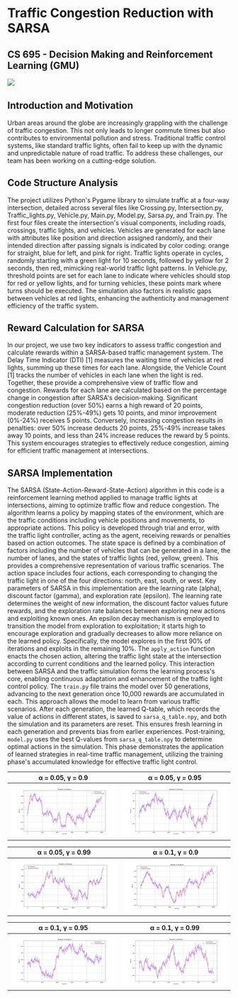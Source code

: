 # Traffic Congestion Reduction with SARSA

## CS 695 - Decision Making and Reinforcement Learning (GMU)

![](demo.gif)

## Introduction and Motivation

Urban areas around the globe are increasingly grappling with the challenge of traffic
congestion. This not only leads to longer commute times but also contributes to
environmental pollution and stress. Traditional traffic control systems, like standard
traffic lights, often fail to keep up with the dynamic and unpredictable nature of road
traffic. To address these challenges, our team has been working on a cutting-edge
solution.

## Code Structure Analysis

The project utilizes Python's Pygame library to simulate traffic at a four-way intersection,
detailed across several files like Crossing.py, Intersection.py, Traffic_lights.py,
Vehicle.py, Main.py, Model.py, Sarsa.py, and Train.py. The first four files create the
intersection's visual components, including roads, crossings, traffic lights, and vehicles.
Vehicles are generated for each lane with attributes like position and direction assigned
randomly, and their intended direction after passing signals is indicated by color coding:
orange for straight, blue for left, and pink for right.
Traffic lights operate in cycles, randomly starting with a green light for 10 seconds,
followed by yellow for 2 seconds, then red, mimicking real-world traffic light patterns. In
Vehicle.py, threshold points are set for each lane to indicate where vehicles should stop
for red or yellow lights, and for turning vehicles, these points mark where turns should
be executed. The simulation also factors in realistic gaps between vehicles at red lights,
enhancing the authenticity and management efficiency of the traffic system.

## Reward Calculation for SARSA

In our project, we use two key indicators to assess traffic congestion and calculate
rewards within a SARSA-based traffic management system. The Delay Time Indicator
(DTI) [1] measures the waiting time of vehicles at red lights, summing up these times for
each lane. Alongside, the Vehicle Count [1] tracks the number of vehicles in each lane
when the light is red. Together, these provide a comprehensive view of traffic flow and
congestion.
Rewards for each lane are calculated based on the percentage change in congestion
after SARSA's decision-making. Significant congestion reduction (over 50%) earns a
high reward of 20 points, moderate reduction (25%-49%) gets 10 points, and minor
improvement (0%-24%) receives 5 points. Conversely, increasing congestion results in
penalties: over 50% increase deducts 20 points, 25%-49% increase takes away 10
points, and less than 24% increase reduces the reward by 5 points. This system
encourages strategies to effectively reduce congestion, aiming for efficient traffic
management at intersections.

## SARSA Implementation

The SARSA (State-Action-Reward-State-Action) algorithm in this code is a
reinforcement learning method applied to manage traffic lights at intersections, aiming
to optimize traffic flow and reduce congestion. The algorithm learns a policy by mapping
states of the environment, which are the traffic conditions including vehicle positions
and movements, to appropriate actions. This policy is developed through trial and error,
with the traffic light controller, acting as the agent, receiving rewards or penalties based
on action outcomes.
The state space is defined by a combination of factors including the number of vehicles
that can be generated in a lane, the number of lanes, and the states of traffic lights (red,
yellow, green). This provides a comprehensive representation of various traffic
scenarios. The action space includes four actions, each corresponding to changing the
traffic light in one of the four directions: north, east, south, or west. Key parameters of
SARSA in this implementation are the learning rate (alpha), discount factor (gamma),
and exploration rate (epsilon). The learning rate determines the weight of new
information, the discount factor values future rewards, and the exploration rate balances
between exploring new actions and exploiting known ones.
An epsilon decay mechanism is employed to transition the model from exploration to
exploitation; it starts high to encourage exploration and gradually decreases to allow
more reliance on the learned policy. Specifically, the model explores in the first 90% of
iterations and exploits in the remaining 10%.
The `apply_action` function enacts the chosen action, altering the traffic light state at the
intersection according to current conditions and the learned policy. This interaction
between SARSA and the traffic simulation forms the learning process's core, enabling
continuous adaptation and enhancement of the traffic light control policy.
The `train.py` file trains the model over 50 generations, advancing to the next
generation once 10,000 rewards are accumulated in each. This approach allows the
model to learn from various traffic scenarios. After each generation, the learned Q-table,
which records the value of actions in different states, is saved to `sarsa_q_table.npy`,
and both the simulation and its parameters are reset. This ensures fresh learning in
each generation and prevents bias from earlier experiences. Post-training, `model.py`
uses the best Q-values from `sarsa_q_table.npy` to determine optimal actions in the
simulation. This phase demonstrates the application of learned strategies in real-time
traffic management, utilizing the training phase's accumulated knowledge for effective
traffic light control.

|                  α = 0.05, γ = 0.9                  |                  α = 0.05, γ = 0.95                  |
| :-------------------------------------------------: | :--------------------------------------------------: |
| <img src="./plots/alpha_0_05_gamma_0_9.png" alt=""> | <img src="./plots/alpha_0_05_gamma_0_95.png" alt=""> |

|                  α = 0.05, γ = 0.99                  |                  α = 0.1, γ = 0.9                  |
| :--------------------------------------------------: | :------------------------------------------------: |
| <img src="./plots/alpha_0_05_gamma_0_99.png" alt=""> | <img src="./plots/alpha_0_1_gamma_0_9.png" alt=""> |

|                  α = 0.1, γ = 0.95                  |                  α = 0.1, γ = 0.99                  |
| :-------------------------------------------------: | :-------------------------------------------------: |
| <img src="./plots/alpha_0_1_gamma_0_95.png" alt=""> | <img src="./plots/alpha_0_1_gamma_0_99.png" alt=""> |
